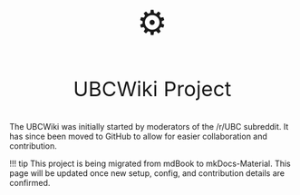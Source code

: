 #

<p align="center" style="font-size:60px;">⚙️</p>
<p align="center" style="font-size:36px;">UBCWiki Project</p>

The UBCWiki was initially started by moderators of the /r/UBC subreddit. It has since been moved to GitHub to allow for easier collaboration and contribution.

!!! tip
    This project is being migrated from mdBook to mkDocs-Material. This page will be updated once new setup, config, and contribution details are confirmed.


